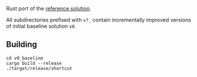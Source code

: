 Rust port of the [reference solution](/cpp).

All subdirectories prefixed with `v?_` contain incrementally improved versions of initial baseline solution `v0`.

## Building

```
cd v0_baseline
cargo build --release
./target/release/shortcut
```

